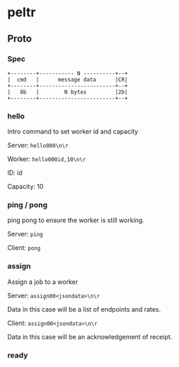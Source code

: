 # peltr

## Proto
### Spec
```
+--------+----------- N ----------+--+
|  cmd   |      message data      |CR|
+--------+------------------------+--+
|   8b   |        N bytes         |2b|
+--------+------------------------+--+
```
### hello
Intro command to set worker id and capacity

Server:
`hello000\n\r`

Worker:
`hello000id,10\n\r`

ID: id

Capacity: 10

### ping / pong
ping pong to ensure the worker is still working.

Server:
`ping`

Client:
`pong`

### assign
Assign a job to a worker

Server:
`assign00<jsondata>\n\r`

Data in this case will be a list of endpoints and rates.

Client:
`assign00<jsondata>\n\r`

Data in this case will be an acknowledgement of receipt.

### ready
